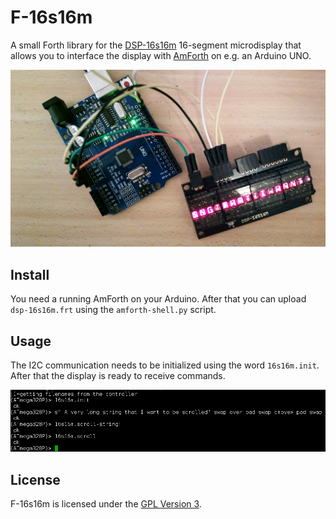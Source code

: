 # F-16s16m 

A small Forth library for the
[DSP-16s16m](https://www.embeddedadventures.com/16_segment_led_display_DSP-16S16M.html)
16-segment microdisplay that allows you to interface the display with
[AmForth](http://amforth.sourceforge.net/) on e.g. an Arduino UNO.

![Hardware](doc/hardware.jpg?raw=true "DSP-16s16m with Arduino UNO")

## Install

You need a running AmForth on your Arduino. After that you can upload 
`dsp-16s16m.frt` using the `amforth-shell.py` script.

## Usage

The I2C communication needs to be initialized using the word `16s16m.init`.
After that the display is ready to receive commands.

![Screenshot](doc/screenshot.gif?raw=true "Example")

## License

F-16s16m is licensed under the [GPL Version 3](https://www.gnu.org/licenses/gpl-3.0.en.html).
